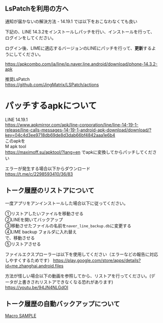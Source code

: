 
## LsPatchを利用の方へ 

通知が届かないの解決方法 - 14.19.1 では以下をおこなわなくても良い

下記の、LINE 14.3.2をインストールしパッチを行い、インストールを行って、ログインをしてください。


ログイン後、LIMEに適応するバージョンのLINEにパッチを行って、**更新**するようにしてください。

https://apkcombo.com/ja/line/jp.naver.line.android/download/phone-14.3.2-apk

推奨LsPatch<br>
https://github.com/JingMatrix/LSPatch/actions


# パッチするapkについて
LINE 14.19.1 <br>
https://www.apkmirror.com/apk/line-corporation/line/line-14-19-1-release/line-calls-messages-14-19-1-android-apk-download/download/?key=04c4d3ee9718db69de8d3dab66bf4842aaa1e6b4 <br>
このapkを<br>
M apk tool <br>
https://maximoff.su/apktool/?lang=en
でapkに変換してからパッチしてください

エラーが発生する場合以下からダウンロード<br>
https://t.me/c/2298593410/36/83

## トーク履歴のリストアについて

一度アプリをアンインストールした場合以下に従ってください。

①リストアしたいファイルを移動させる<br>
②LINEを開いてバックアップ<br>
③移動させたファイルの名前を`naver_line_backup.db`に変更する<br>
④LIME backup フォルダに入れ替え<br>
で、移動させる<br>
⑤リストアさせる


ファイルエクスプローラーは以下を使用してください（エラーなどの報告に対応しやすくするためです）
https://play.google.com/store/apps/details?id=me.zhanghai.android.files


方法が怪しい場合以下の動画を参照してから、リストアを行ってください。(データが上書きされリストアできなくなる恐れがあります)
https://youtu.be/94JN4NLGdOI


## トーク履歴の自動バックアップについて

[Macro SAMPLE](https://drive.usercontent.google.com/u/0/uc?id=1rhZPmoMbti_l1JaX2EbjcRKUePkWlIXU&export=download)
